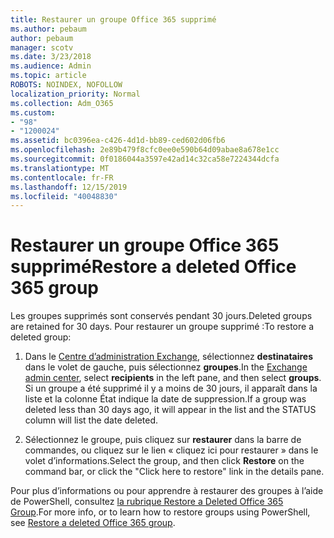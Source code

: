 ```yaml
---
title: Restaurer un groupe Office 365 supprimé
ms.author: pebaum
author: pebaum
manager: scotv
ms.date: 3/23/2018
ms.audience: Admin
ms.topic: article
ROBOTS: NOINDEX, NOFOLLOW
localization_priority: Normal
ms.collection: Adm_O365
ms.custom:
- "98"
- "1200024"
ms.assetid: bc0396ea-c426-4d1d-bb89-ced602d06fb6
ms.openlocfilehash: 2e89b479f8cfc0ee0e590b64d09abae8a678e1cc
ms.sourcegitcommit: 0f0186044a3597e42ad14c32ca58e7224344dcfa
ms.translationtype: MT
ms.contentlocale: fr-FR
ms.lasthandoff: 12/15/2019
ms.locfileid: "40048830"
---
```

# <a name="restore-a-deleted-office-365-group"></a><span data-ttu-id="c367d-102">Restaurer un groupe Office 365 supprimé</span><span class="sxs-lookup"><span data-stu-id="c367d-102">Restore a deleted Office 365 group</span></span>

<span data-ttu-id="c367d-103">Les groupes supprimés sont conservés pendant 30 jours.</span><span class="sxs-lookup"><span data-stu-id="c367d-103">Deleted groups are retained for 30 days.</span></span> <span data-ttu-id="c367d-104">Pour restaurer un groupe supprimé :</span><span class="sxs-lookup"><span data-stu-id="c367d-104">To restore a deleted group:</span></span>
  
1. <span data-ttu-id="c367d-105">Dans le [Centre d’administration Exchange](https://outlook.office365.com/ecp/), sélectionnez **destinataires** dans le volet de gauche, puis sélectionnez **groupes**.</span><span class="sxs-lookup"><span data-stu-id="c367d-105">In the [Exchange admin center](https://outlook.office365.com/ecp/), select **recipients** in the left pane, and then select **groups**.</span></span> <span data-ttu-id="c367d-106">Si un groupe a été supprimé il y a moins de 30 jours, il apparaît dans la liste et la colonne État indique la date de suppression.</span><span class="sxs-lookup"><span data-stu-id="c367d-106">If a group was deleted less than 30 days ago, it will appear in the list and the STATUS column will list the date deleted.</span></span>

2. <span data-ttu-id="c367d-107">Sélectionnez le groupe, puis cliquez sur **restaurer** dans la barre de commandes, ou cliquez sur le lien « cliquez ici pour restaurer » dans le volet d’informations.</span><span class="sxs-lookup"><span data-stu-id="c367d-107">Select the group, and then click **Restore** on the command bar, or click the "Click here to restore" link in the details pane.</span></span>

<span data-ttu-id="c367d-108">Pour plus d’informations ou pour apprendre à restaurer des groupes à l’aide de PowerShell, consultez [la rubrique Restore a Deleted Office 365 Group](https://go.microsoft.com/fwlink/?linkid=867802).</span><span class="sxs-lookup"><span data-stu-id="c367d-108">For more info, or to learn how to restore groups using PowerShell, see [Restore a deleted Office 365 group](https://go.microsoft.com/fwlink/?linkid=867802).</span></span>
  
